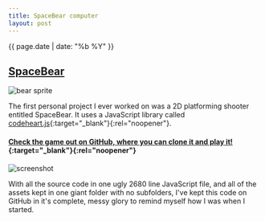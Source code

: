 ```yaml
---
title: SpaceBear computer
layout: post
---
```

{{ page.date | date: "%b %Y" }}
## [SpaceBear]({{page.url}})

![bear sprite]({{site.url}}/images/spacebearleft.png)

The first personal project I ever worked on was a 2D platforming shooter entitled
SpaceBear. It uses a JavaScript library called [codeheart.js](https://casual-effects.com/codeheart/){:target="_blank"}{:rel="noopener"}.


<!--more-->

#### [**Check the game out on GitHub, where you can clone it and play it!**](https://github.com/eashwar/SpaceBear){:target="_blank"}{:rel="noopener"}
![screenshot]({{site.url}}/images/spacebear.png)

With all the source code in one ugly 2680 line JavaScript file, and all of the assets kept in one giant folder with no subfolders, I've kept this code on GitHub in it's complete, messy glory to remind myself how I was when I started.
